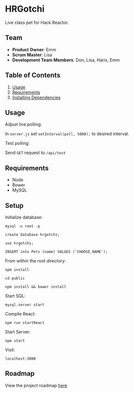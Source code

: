 # HRGotchi
Live class pet for Hack Reactor.

## Team

  - __Product Owner__: Emm
  - __Scrum Master__: Lisa
  - __Development Team Members__: Don, Lisa, Haris, Emm

## Table of Contents

1. [Usage](#Usage)
1. [Requirements](#Requirements)
1. [Installing Dependencies](#Setup)

## Usage

Adjust live polling:

In `server.js` set `setInterval(poll, 5000);` to desired interval.

Test polling:

Send `GET` request to `/api/test`

## Requirements

- Node
- Bower
- MySQL


## Setup

Initialize database:


```
mysql -u root -p

create database hrgotchi;

use hrgotchi;

INSERT into Pets (name) VALUES ('CHOOSE_NAME');
```


From within the root directory:


```
npm install

cd public

npm install && bower install

```


Start SQL:


```
mysql.server start
```


Compile React:


``` 
npm run startReact 
```


Start Server:


```
npm start 
```

Visit:


```
localhost:3000
```

## Roadmap

View the project roadmap [here](https://github.com/Sagacious-Sycamore/Sagacious_Sycamore/issues)
